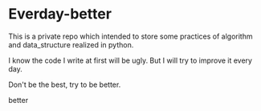 # Everday-better
This is a private repo which intended to store some practices of algorithm and data_structure realized in python.

I know the code I write at first will be ugly. But I will try to improve it every day.

Don't be the best, try to be better. 

better

